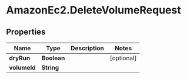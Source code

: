 # AmazonEc2.DeleteVolumeRequest

## Properties

Name | Type | Description | Notes
------------ | ------------- | ------------- | -------------
**dryRun** | **Boolean** |  | [optional] 
**volumeId** | **String** |  | 


